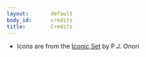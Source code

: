 ```yaml
---
layout:       default
body_id:      credits
title:        Credits
---
```


* Icons are from the [Iconic Set](http://somerandomdude.com/projects/iconic/) by P.J. Onori